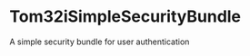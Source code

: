 Tom32iSimpleSecurityBundle
==========================

A simple security bundle for user authentication